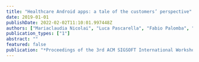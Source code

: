 ```yaml
---
title: "Healthcare Android apps: a tale of the customers’ perspective"
date: 2019-01-01
publishDate: 2022-02-02T11:10:01.997448Z
authors: ["Mariaclaudia Nicolai", "Luca Pascarella", "Fabio Palomba", "Alberto Bacchelli"]
publication_types: ["1"]
abstract: ""
featured: false
publication: "*Proceedings of the 3rd ACM SIGSOFT International Workshop on App Market Analytics*"
---
```


